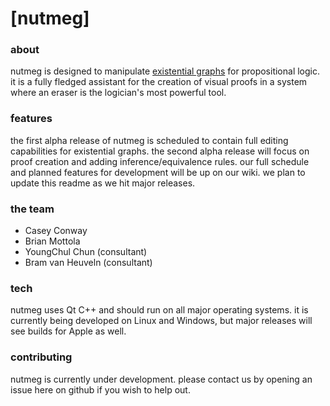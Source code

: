 # [nutmeg]
### about
nutmeg is designed to manipulate [existential graphs](https://en.wikipedia.org/wiki/Existential_graph) for propositional logic. it is a fully fledged assistant for the creation of visual proofs in a system where an eraser is the logician's most powerful tool.

### features
the first alpha release of nutmeg is scheduled to contain full editing capabilities for existential graphs. the second alpha release will focus on proof creation and adding inference/equivalence rules. our full schedule and planned features for development will be up on our wiki. we plan to update this readme as we hit major releases.

### the team
* Casey Conway
* Brian Mottola
* YoungChul Chun (consultant)
* Bram van Heuveln (consultant)

### tech
nutmeg uses Qt C++ and should run on all major operating systems. it is currently being developed on Linux and Windows, but major releases will see builds for Apple as well.

### contributing
nutmeg is currently under development. please contact us by opening an issue here on github if you wish to help out.
